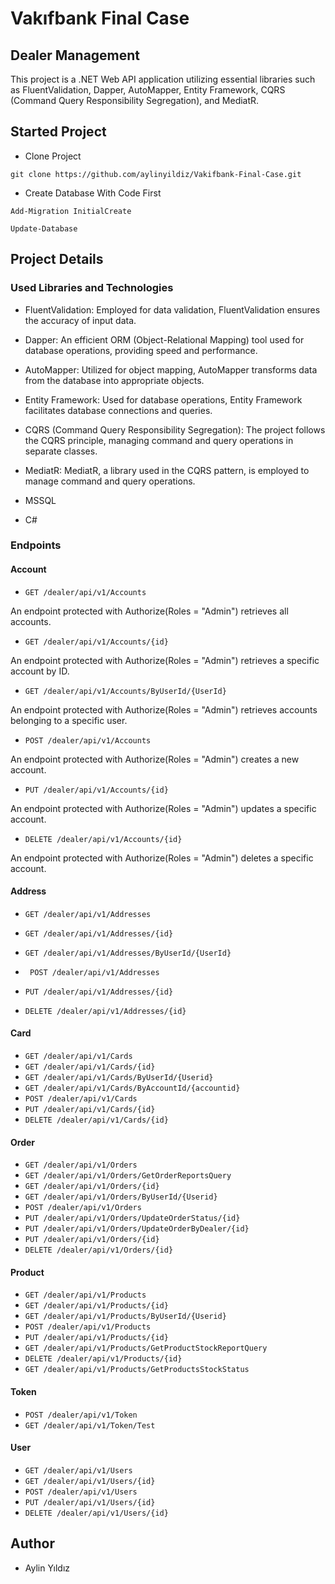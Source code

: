 
#  Vakıfbank Final Case

## Dealer Management

This project is a .NET Web API application utilizing essential libraries such as FluentValidation, Dapper, AutoMapper, Entity Framework, CQRS (Command Query Responsibility Segregation), and MediatR.

## Started Project

- Clone Project
  
`git clone https://github.com/aylinyildiz/Vakifbank-Final-Case.git`

- Create Database With Code First
  
`Add-Migration InitialCreate`

`Update-Database`


## Project Details

### Used Libraries and Technologies
- FluentValidation: Employed for data validation, FluentValidation ensures the accuracy of input data.

- Dapper: An efficient ORM (Object-Relational Mapping) tool used for database operations, providing speed and performance.

- AutoMapper: Utilized for object mapping, AutoMapper transforms data from the database into appropriate objects.

- Entity Framework: Used for database operations, Entity Framework facilitates database connections and queries.

- CQRS (Command Query Responsibility Segregation): The project follows the CQRS principle, managing command and query operations in separate classes.

- MediatR: MediatR, a library used in the CQRS pattern, is employed to manage command and query operations.

- MSSQL

- C#


### Endpoints

#### Account

 - `GET /dealer/api/v1/Accounts`

An endpoint protected with Authorize(Roles = "Admin") retrieves all accounts.
- `GET /dealer/api/v1/Accounts/{id}`

An endpoint protected with Authorize(Roles = "Admin") retrieves a specific account by ID.
- `GET /dealer/api/v1/Accounts/ByUserId/{UserId}`

An endpoint protected with Authorize(Roles = "Admin") retrieves accounts belonging to a specific user.
- ` POST /dealer/api/v1/Accounts `

An endpoint protected with Authorize(Roles = "Admin") creates a new account.
- ` PUT /dealer/api/v1/Accounts/{id} `

An endpoint protected with Authorize(Roles = "Admin") updates a specific account.
- `DELETE /dealer/api/v1/Accounts/{id}`

An endpoint protected with Authorize(Roles = "Admin") deletes a specific account.

#### Address 

 - `GET /dealer/api/v1/Addresses`

- `GET /dealer/api/v1/Addresses/{id}`

- `GET /dealer/api/v1/Addresses/ByUserId/{UserId}`

- ` POST /dealer/api/v1/Addresses`

- `PUT /dealer/api/v1/Addresses/{id} `

- `DELETE /dealer/api/v1/Addresses/{id}`

#### Card
- `GET /dealer/api/v1/Cards `
- `GET /dealer/api/v1/Cards/{id} `
- `GET /dealer/api/v1/Cards/ByUserId/{Userid} `
- `GET /dealer/api/v1/Cards/ByAccountId/{accountid} `
- `POST /dealer/api/v1/Cards `
- `PUT /dealer/api/v1/Cards/{id} `
- `DELETE /dealer/api/v1/Cards/{id} `


#### Order


- `GET /dealer/api/v1/Orders`
- `GET /dealer/api/v1/Orders/GetOrderReportsQuery`
- `GET /dealer/api/v1/Orders/{id}`
- `GET /dealer/api/v1/Orders/ByUserId/{Userid}`
- `POST /dealer/api/v1/Orders`
- `PUT /dealer/api/v1/Orders/UpdateOrderStatus/{id}`
- `PUT /dealer/api/v1/Orders/UpdateOrderByDealer/{id}`
- `PUT /dealer/api/v1/Orders/{id}`
- `DELETE /dealer/api/v1/Orders/{id}`

#### Product


- `GET /dealer/api/v1/Products`
- `GET /dealer/api/v1/Products/{id}`
- `GET /dealer/api/v1/Products/ByUserId/{Userid}`
- `POST /dealer/api/v1/Products`
- `PUT /dealer/api/v1/Products/{id}`
- `GET /dealer/api/v1/Products/GetProductStockReportQuery`
- `DELETE /dealer/api/v1/Products/{id}`
- `GET /dealer/api/v1/Products/GetProductsStockStatus`


#### Token

- `POST /dealer/api/v1/Token`
- `GET /dealer/api/v1/Token/Test`


#### User
- `GET /dealer/api/v1/Users `
-  `GET /dealer/api/v1/Users/{id} `
- ` POST /dealer/api/v1/Users `
- ` PUT /dealer/api/v1/Users/{id} `
- ` DELETE /dealer/api/v1/Users/{id} `

## Author

- Aylin Yıldız



